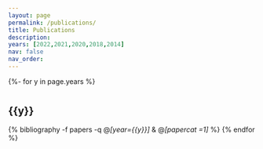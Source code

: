 ```yaml
---
layout: page
permalink: /publications/
title: Publications
description: 
years: [2022,2021,2020,2018,2014]
nav: false
nav_order: 
---
```

<!-- _pages/publications.md -->
<div class="publications">

{%- for y in page.years %}
 # <h2 class="year">{{y}}</h2>
  {% bibliography -f papers -q @*[year={{y}}]* &  @*[papercat =1]* %}
{% endfor %}

</div>
